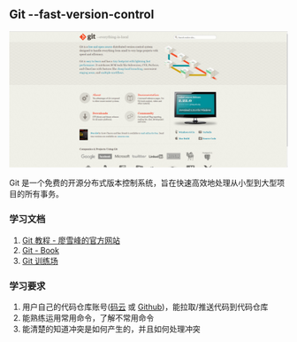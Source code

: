 ## Git  --fast-version-control

![](/assets/git-srm.com.png)

Git 是一个免费的开源分布式版本控制系统，旨在快速高效地处理从小型到大型项目的所有事务。

### 学习文档

1. [Git 教程 - 廖雪峰的官方网站](https://www.liaoxuefeng.com/wiki/896043488029600)
2. [Git - Book](https://git-scm.com/)
3. [Git 训练场](https://learngitbranching.js.org/)

### 学习要求

1. 用户自己的代码仓库账号\([码云](https://gitee.com/) 或 [Github](https://github.com/)\)，能拉取/推送代码到代码仓库
2. 能熟练运用常用命令，了解不常用命令
3. 能清楚的知道冲突是如何产生的，并且如何处理冲突




